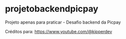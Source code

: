 # projetobackendpicpay
Projeto apenas para praticar - Desafio backend da Picpay

Créditos para: https://www.youtube.com/@kipperdev
